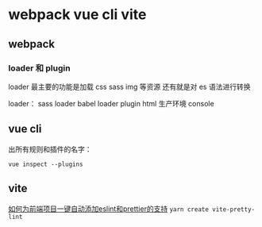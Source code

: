 # webpack vue cli vite



## webpack

### loader 和 plugin

loader 最主要的功能是加载 css sass img 等资源
还有就是对 es 语法进行转换

loader： sass loader babel loader
plugin html 生产环境 console

## vue cli

出所有规则和插件的名字：

`vue inspect --plugins `


## vite

[如何为前端项目一键自动添加eslint和prettier的支持](https://juejin.cn/post/7115206210701230088)
`yarn create vite-pretty-lint`

